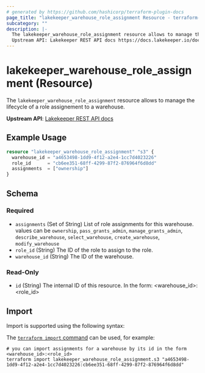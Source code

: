 ```yaml
---
# generated by https://github.com/hashicorp/terraform-plugin-docs
page_title: "lakekeeper_warehouse_role_assignment Resource - terraform-provider-lakekeeper"
subcategory: ""
description: |-
  The lakekeeper_warehouse_role_assignment resource allows to manage the lifecycle of a role assignement to a warehouse.
  Upstream API: Lakekeeper REST API docs https://docs.lakekeeper.io/docs/nightly/api/management/#tag/permissions/operation/update_warehouse_assignments
---
```


# lakekeeper_warehouse_role_assignment (Resource)

The `lakekeeper_warehouse_role_assignment` resource allows to manage the lifecycle of a role assignement to a warehouse.

**Upstream API**: [Lakekeeper REST API docs](https://docs.lakekeeper.io/docs/nightly/api/management/#tag/permissions/operation/update_warehouse_assignments)

## Example Usage

```terraform
resource "lakekeeper_warehouse_role_assignment" "s3" {
  warehouse_id = "a4653498-1dd9-4f12-a2e4-1cc7d4023226"
  role_id      = "cb6ee351-68ff-4299-87f2-876964f6d8dd"
  assignments  = ["ownership"]
}
```

<!-- schema generated by tfplugindocs -->
## Schema

### Required

- `assignments` (Set of String) List of role assignments for this warehouse. values can be `ownership`, `pass_grants_admin`, `manage_grants_admin`, `describe_warehouse`, `select_warehouse`, `create_warehouse`, `modify_warehouse`
- `role_id` (String) The ID of the role to assign to the role.
- `warehouse_id` (String) The ID of the warehouse.

### Read-Only

- `id` (String) The internal ID of this resource. In the form: <warehouse_id>:<role_id>

## Import

Import is supported using the following syntax:

The [`terraform import` command](https://developer.hashicorp.com/terraform/cli/commands/import) can be used, for example:

```shell
# you can import assignments for a warehouse by its id in the form <warehouse_id>:<role_id>
terraform import lakekeeper_warehouse_role_assignment.s3 "a4653498-1dd9-4f12-a2e4-1cc7d4023226:cb6ee351-68ff-4299-87f2-876964f6d8dd"
```

